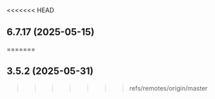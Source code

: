 <<<<<<< HEAD
## 6.7.17 (2025-05-15)
=======
## 3.5.2 (2025-05-31)
>>>>>>> refs/remotes/origin/master



